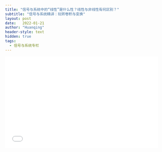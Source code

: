 ```yaml
---
title: "信号与系统中的“线性”是什么性？线性与非线性有何区别？"
subtitle: "信号与系统精讲：玩转卷积与变换"
layout: post
date:   2022-01-21
author: "Huanqing"
header-style: text
hidden: true
tags:
  - 信号与系统专栏
---
```


<div style="position: relative; padding: 30% 45%;">
<iframe src="//player.bilibili.com/player.html?aid=795866807&bvid=BV1BC4y1p7Zs&cid=194339325&page=1&as_wide=1&high_quality=1&danmaku=1" scrolling="no" border="0" frameborder="no" framespacing="0" allowfullscreen="true" style="position: absolute; width: 100%; height: 100%; left: 0; top: 0;"> </iframe>
</div>
